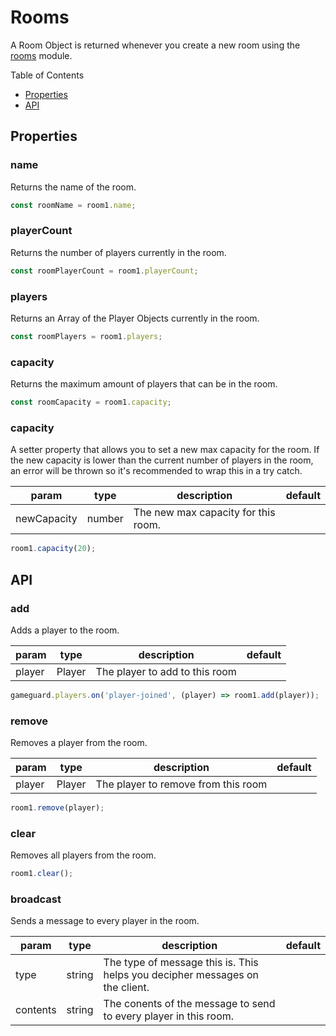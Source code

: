 # Rooms

A Room Object is returned whenever you create a new room using the [rooms](./rooms.md) module.

Table of Contents

- [Properties](#properties)
- [API](#api)

## **Properties**

### **name**

Returns the name of the room.

```js
const roomName = room1.name;
```

### **playerCount**

Returns the number of players currently in the room.

```js
const roomPlayerCount = room1.playerCount;
```

### **players**

Returns an Array of the Player Objects currently in the room.

```js
const roomPlayers = room1.players;
```

### **capacity**

Returns the maximum amount of players that can be in the room.

```js
const roomCapacity = room1.capacity;
```

### **capacity**

A setter property that allows you to set a new max capacity for the room. If the new capacity is lower than the current number of players in the room, an error will be thrown so it's recommended to wrap this in a try catch.

| param       	| type   	| description                         	| default 	|
|-------------	|--------	|-------------------------------------	|---------	|
| newCapacity 	| number 	| The new max capacity for this room. 	|         	|

```js
room1.capacity(20);
```

## **API**

### **add**

Adds a player to the room.

| param  	| type   	| description                    	| default 	|
|--------	|--------	|--------------------------------	|---------	|
| player 	| Player 	| The player to add to this room 	|         	|

```js
gameguard.players.on('player-joined', (player) => room1.add(player));
```

### **remove**

Removes a player from the room.

| param  	| type   	| description                         	| default 	|
|--------	|--------	|-------------------------------------	|---------	|
| player 	| Player 	| The player to remove from this room 	|         	|

```js
room1.remove(player);
```

### **clear**

Removes all players from the room.

```js
room1.clear();
```

### **broadcast**

Sends a message to every player in the room.

| param   	| type   	| description                                                                  	| default 	|
|---------	|--------	|------------------------------------------------------------------------------	|---------	|
| type    	| string 	| The type of message this is. This helps you decipher messages on the client. 	|         	|
| contents 	| string 	| The conents of the message to send to every player in this room.                                      	|         	|